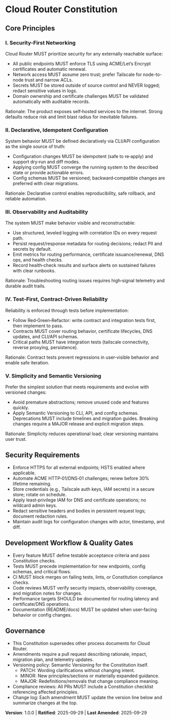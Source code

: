 <!--
Sync Impact Report
- Version change: N/A → 1.0.0
- Modified principles: —
- Added sections: Core Principles; Security Requirements; Development Workflow & Quality Gates; Governance
- Removed sections: —
- Templates requiring updates:
  ✅ .specify/templates/plan-template.md (version + path reference)
  ✅ .specify/templates/tasks-template.md (categories mention observability/alerting)
  ⚠ README.md (expand docs when features mature)
- Follow-up TODOs: —
-->

# Cloud Router Constitution

## Core Principles

### I. Security-First Networking

Cloud Router MUST prioritize security for any externally reachable surface:

- All public endpoints MUST enforce TLS using ACME/Let’s Encrypt certificates and automatic renewal.
- Network access MUST assume zero trust; prefer Tailscale for node-to-node trust and narrow ACLs.
- Secrets MUST be stored outside of source control and NEVER logged; redact sensitive values in logs.
- Domain ownership and certificate challenges MUST be validated automatically with auditable records.

Rationale: The product exposes self‑hosted services to the internet. Strong defaults reduce risk and limit blast radius for inevitable failures.

### II. Declarative, Idempotent Configuration

System behavior MUST be defined declaratively via CLI/API configuration as the single source of truth:

- Configuration changes MUST be idempotent (safe to re‑apply) and support dry‑run and diff modes.
- Applying config MUST converge the running system to the described state or provide actionable errors.
- Config schemas MUST be versioned; backward‑compatible changes are preferred with clear migrations.

Rationale: Declarative control enables reproducibility, safe rollback, and reliable automation.

### III. Observability and Auditability

The system MUST make behavior visible and reconstructable:

- Use structured, leveled logging with correlation IDs on every request path.
- Persist request/response metadata for routing decisions; redact PII and secrets by default.
- Emit metrics for routing performance, certificate issuance/renewal, DNS ops, and health checks.
- Record health‑check results and surface alerts on sustained failures with clear runbooks.

Rationale: Troubleshooting routing issues requires high‑signal telemetry and durable audit trails.

### IV. Test‑First, Contract‑Driven Reliability

Reliability is enforced through tests before implementation:

- Follow Red‑Green‑Refactor: write contract and integration tests first, then implement to pass.
- Contracts MUST cover routing behavior, certificate lifecycles, DNS updates, and CLI/API schemas.
- Critical paths MUST have integration tests (tailscale connectivity, reverse proxying, persistence).

Rationale: Contract tests prevent regressions in user‑visible behavior and enable safe iteration.

### V. Simplicity and Semantic Versioning

Prefer the simplest solution that meets requirements and evolve with versioned changes:

- Avoid premature abstractions; remove unused code and features quickly.
- Apply Semantic Versioning to CLI, API, and config schemas. Deprecations MUST include timelines and
  migration guides. Breaking changes require a MAJOR release and explicit migration steps.

Rationale: Simplicity reduces operational load; clear versioning maintains user trust.

## Security Requirements

- Enforce HTTPS for all external endpoints; HSTS enabled where applicable.
- Automate ACME HTTP‑01/DNS‑01 challenges; renew before 30% lifetime remaining.
- Store credentials (e.g., Tailscale auth keys, IAM secrets) in a secure store; rotate on schedule.
- Apply least‑privilege IAM for DNS and certificate operations; no wildcard admin keys.
- Redact sensitive headers and bodies in persistent request logs; document redaction rules.
- Maintain audit logs for configuration changes with actor, timestamp, and diff.

## Development Workflow & Quality Gates

- Every feature MUST define testable acceptance criteria and pass Constitution checks.
- Tests MUST precede implementation for new endpoints, config schemas, and critical flows.
- CI MUST block merges on failing tests, lints, or Constitution compliance checks.
- Code reviews MUST verify security impacts, observability coverage, and migration notes for changes.
- Performance targets SHOULD be documented for routing latency and certificate/DNS operations.
- Documentation (README/docs) MUST be updated when user‑facing behavior or config changes.

## Governance

- This Constitution supersedes other process documents for Cloud Router.
- Amendments require a pull request describing rationale, impact, migration plan, and telemetry updates.
- Versioning policy: Semantic Versioning for the Constitution itself.
  - PATCH: Wording clarifications without changing intent.
  - MINOR: New principles/sections or materially expanded guidance.
  - MAJOR: Redefinitions/removals that change compliance meaning.
- Compliance reviews: All PRs MUST include a Constitution checklist referencing affected principles.
- Change log: Each amendment MUST update the version line below and summarize changes at the top.

**Version**: 1.0.0 | **Ratified**: 2025-09-29 | **Last Amended**: 2025-09-29
